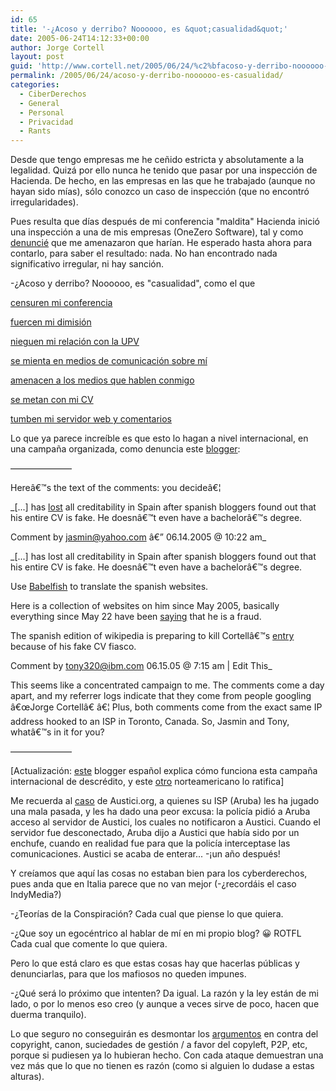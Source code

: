 ```yaml
---
id: 65
title: '-¿Acoso y derribo? Noooooo, es &quot;casualidad&quot;'
date: 2005-06-24T14:12:33+00:00
author: Jorge Cortell
layout: post
guid: 'http://www.cortell.net/2005/06/24/%c2%bfacoso-y-derribo-noooooo-es-casualidad/'
permalink: /2005/06/24/acoso-y-derribo-noooooo-es-casualidad/
categories:
  - CiberDerechos
  - General
  - Personal
  - Privacidad
  - Rants
---
```

Desde que tengo empresas me he ceñido estricta y absolutamente a la legalidad. Quizá por ello nunca he tenido que pasar por una inspección de Hacienda. De hecho, en las empresas en las que he trabajado (aunque no hayan sido mí­as), sólo conozco un caso de inspección (que no encontró irregularidades).

Pues resulta que dí­as después de mi conferencia "maldita" Hacienda inició una inspección a una de mis empresas (OneZero Software), tal y como [denuncié](http://homepage.mac.com/jorgecortell/blogwavestudio/LH20041117170647/LHA20050504193150/index.html) que me amenazaron que harí­an. He esperado hasta ahora para contarlo, para saber el resultado: nada. No han encontrado nada significativo irregular, ni hay sanción.

-¿Acoso y derribo? Noooooo, es "casualidad", como el que
  
[censuren mi conferencia](http://homepage.mac.com/jorgecortell/blogwavestudio/LH20041117170647/LHA20050504095812/index.html)
  
[fuercen mi dimisión](http://homepage.mac.com/jorgecortell/blogwavestudio/LH20041117170647/LHA20050505191504/index.html)
  
[nieguen mi relación con la UPV](http://homepage.mac.com/jorgecortell/blogwavestudio/LH20041021114344/LHA20050507235615/index.html)
  
[se mienta en medios de comunicación sobre mí­](http://homepage.mac.com/jorgecortell/blogwavestudio/LH20041117170647/LHA20050510142036/index.html)
  
[amenacen a los medios que hablen conmigo](http://homepage.mac.com/jorgecortell/blogwavestudio/LH20041117170647/LHA20050516104242/index.html)
  
[se metan con mi CV](http://homepage.mac.com/jorgecortell/blogwavestudio/LH20041117170647/LHA20050522232542/index.html)
  
[tumben mi servidor web y comentarios](http://homepage.mac.com/jorgecortell/blogwavestudio/LH20041117170647/LHA20050602140455/index.html)

Lo que ya parece increí­ble es que esto lo hagan a nivel internacional, en una campaña organizada, como denuncia este [blogger](http://www.ryansholin.com/?p=116):

———————
  
Hereâ€™s the text of the comments: you decideâ€¦

_[...] has [lost](http://www.acam.es/noticias_detalle.php?id=858) all creditability in Spain after spanish bloggers found out that his entire CV is fake. He doesnâ€™t even have a bachelorâ€™s degree.
  
Comment by jasmin@yahoo.com â€” 06.14.2005 @ 10:22 am_

_[...] has lost all creditability in Spain after spanish bloggers found out that his entire CV is fake. He doesnâ€™t even have a bachelorâ€™s degree.
  
Use [Babelfish](http://www.acam.es/noticias_detalle.php?id=858) to translate the spanish websites.
  
Here is a collection of websites on him since May 2005, basically everything since May 22 have been [saying](http://piezas.bandaancha.st/docs/cortell.html) that he is a fraud.
  
The spanish edition of wikipedia is preparing to kill Cortellâ€™s [entry](http://es.wikipedia.org/wiki/Jorge_Cortell) because of his fake CV fiasco.
  
Comment by tony320@ibm.com 06.15.05 @ 7:15 am | Edit This_

This seems like a concentrated campaign to me. The comments come a day apart, and my referrer logs indicate that they come from people googling â€œJorge Cortellâ€ â€¦ Plus, both comments come from the exact same IP address hooked to an ISP in Toronto, Canada. So, Jasmin and Tony, whatâ€™s in it for you?
  
———————

[Actualización: [este](http://elligre.tk/madelman/index.php/archivos/2005/06/29/acoso-y-derribo-conspiracion-ni-lo-se-ni-me-importa/) blogger español explica cómo funciona esta campaña internacional de descrédito, y este [otro](http://www.engatiki.org/2005/06/15/56) norteamericano lo ratifica]

Me recuerda al [caso](http://www.autistici.org/ai/crackdown/) de Austici.org, a quienes su ISP (Aruba) les ha jugado una mala pasada, y les ha dado una peor excusa: la policí­a pidió a Aruba acceso al servidor de Austici, los cuales no notificaron a Austici. Cuando el servidor fue desconectado, Aruba dijo a Austici que habí­a sido por un enchufe, cuando en realidad fue para que la policí­a interceptase las comunicaciones. Austici se acaba de enterar... -¡un año después!
  
Y creí­amos que aquí­ las cosas no estaban bien para los cyberderechos, pues anda que en Italia parece que no van mejor (-¿recordáis el caso IndyMedia?)

-¿Teorí­as de la Conspiración? Cada cual que piense lo que quiera.

-¿Que soy un egocéntrico al hablar de mí­ en mi propio blog? 😀 ROTFL Cada cual que comente lo que quiera.

Pero lo que está claro es que estas cosas hay que hacerlas públicas y denunciarlas, para que los mafiosos no queden impunes.

-¿Qué será lo próximo que intenten? Da igual. La razón y la ley están de mi lado, o por lo menos eso creo (y aunque a veces sirve de poco, hacen que duerma tranquilo).

Lo que seguro no conseguirán es desmontar los [argumentos](http://homepage.mac.com/jorgecortell/blogwavestudio/LH20041021114344/LHA20050504184022/index.html) en contra del copyright, canon, suciedades de gestión / a favor del copyleft, P2P, etc, porque si pudiesen ya lo hubieran hecho. Con cada ataque demuestran una vez más que lo que no tienen es razón (como si alguien lo dudase a estas alturas).